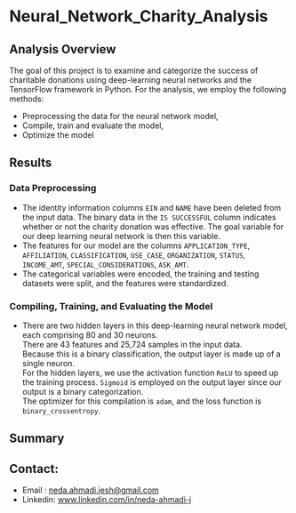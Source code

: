 # Neural_Network_Charity_Analysis
## Analysis Overview
The goal of this project is to examine and categorize the success of charitable donations using deep-learning neural networks and the TensorFlow framework in Python.
For the analysis, we employ the following methods:
- Preprocessing the data for the neural network model,
- Compile, train and evaluate the model,
- Optimize the model
## Results
### Data Preprocessing
- The identity information columns `EIN` and `NAME` have been deleted from the input data.
The binary data in the `IS SUCCESSFUL` column indicates whether or not the charity donation was effective. The goal variable for our deep learning neural network is then this variable.
- The features for our model are the columns `APPLICATION_TYPE`, `AFFILIATION`, `CLASSIFICATION`, `USE_CASE`, `ORGANIZATION`, `STATUS`, `INCOME_AMT`, `SPECIAL_CONSIDERATIONS`, `ASK_AMT`.
- The categorical variables were encoded, the training and testing datasets were split, and the features were standardized.
### Compiling, Training, and Evaluating the Model
- There are two hidden layers in this deep-learning neural network model, each comprising 80 and 30 neurons.\
There are 43 features and 25,724 samples in the input data.\
Because this is a binary classification, the output layer is made up of a single neuron.\
For the hidden layers, we use the activation function `ReLU` to speed up the training process. `Sigmoid` is employed on the output layer since our output is a binary categorization.\
The optimizer for this compilation is `adam`, and the loss function is `binary_crossentropy`.

## Summary

## Contact:
- Email : [neda.ahmadi.jesh@gmail.com](mailto:neda.ahmadi.jesh@gmail.com?subject=[GitHub]%20Source%20Han%20Sans)
- Linkedin: www.linkedin.com/in/neda-ahmadi-j
